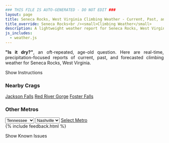 ```yaml
---
### THIS FILE IS AUTO-GENERATED - DO NOT EDIT ###
layout: page
title: Seneca Rocks, West Virginia Climbing Weather - Current, Past, and Forecasted Report
title_override: Seneca Rocks<br /><small>Climbing Weather</small>
description: A lightweight weather report for Seneca Rocks, West Virginia. Optimized for slow internet connections.
js_includes:
  - weather.js
---
```


<section class="measure center lh-copy f5-ns f6 ph2 mv4" style="text-align: justify;">
<strong>"Is it dry?"</strong>, an oft-repeated, age-old question. Here are real-time,
precipitation-focused reports of current, past, and forecasted climbing weather for Seneca Rocks, West Virginia.
</section>

<p id="settings-toggle" class="mw5 b center tc hover-light-red black-70 pointer">Show Instructions</p>
<section id="settings" class="overflow-hidden" style="display:none;">
    <div class="mv2 ph2 center">
        <div class="fn f6 tc pv2">
            <p class="measure lh-copy center"><strong>Show/hide hourly forecasts</strong> by clicking the desired day.</p>
            <hr class="mw5 p0 mv2 o-60 b0 bt b--light-red light-red bg-light-red">
            <p class="measure lh-copy center"><strong>Current and Past conditions</strong> are measured by the nearest weather station. <strong>Forecast conditions</strong> are calculated and polled separately.</p>
            <hr class="mw5 p0 mv2 o-60 b0 bt b--light-red light-red bg-light-red">
            <p class="measure lh-copy center"><strong>Having issues?</strong> Try <a id="clear-cache" class="no-underline relative fancy-link light-red hover-light-red" href="#">clearing the local cache</a>.</p>
            <hr class="mw5 p0 mv2 o-60 b0 bt b--light-red light-red bg-light-red">
            <p class="measure lh-copy center">Weather data sourced from <a class="no-underline fancy-link relative light-red" target="_blank" href="https://www.weather.gov/documentation/services-web-api">weather.gov</a>.</p>
        </div>
    </div>
</section>
<section id="weather" data-crag="seneca-rocks-west-virginia" class="mv4-ns mv3 ph2 center"></section>
<section id="nearby" class="tc lh-copy">
  <h3>Nearby Crags</h3>
<a class="nowrap no-underline fancy-link relative light-red mh3" href="/crags/jackson-falls-illinois-weather.html">Jackson Falls</a>
<a class="nowrap no-underline fancy-link relative light-red mh3" href="/crags/red-river-gorge-kentucky-weather.html">Red River Gorge</a>
<a class="nowrap no-underline fancy-link relative light-red mh3" href="/crags/foster-falls-tennessee-weather.html">Foster Falls</a>
</section>
<section id="nearby" class="tc lh-copy">
  <h3>Other Metros</h3>
  <select class="ma1 bg-near-white pa2" id="stateSel">
    <option value="Texas">Texas</option>
    <option value="Washington">Washington</option>
    <option value="Colorado">Colorado</option>
    <option value="Tennessee" selected>Tennessee</option>
    <option value="Utah">Utah</option>
    <option value="California">California</option>
  </select>
  <select class="ma1 bg-near-white pa2" id="citySel">
    <option value="Nashville" selected>Nashville</option>
  </select>
  <a id="selectMetro" class="f6 link dim ph3 pv2 ma1 dib white bg-light-red" href="/crags/nashville-tennessee-weather.html">Select Metro</a>
  <script>
    var states = [];
    states["Texas"] = "Austin"
    states["Washington"] = "Seattle"
    states["Colorado"] = "Denver"
    states["Tennessee"] = "Nashville"
    states["Utah"] = "Salt Lake City"
    states["California"] = "San Francisco|Los Angeles"
  </script>
</section>
{% include feedback.html %}
<p id="issues-toggle" class="mw5 b center tc hover-light-red black-70 pointer">Show Known Issues</p>
<section id="issues" class="overflow-hidden tc f6">
</section>

<script>
  var weekly_LWX_14_57 = {"updated":"2021-05-01T08:33:17+00:00","units":"us","forecastGenerator":"BaselineForecastGenerator","generatedAt":"2021-05-01T08:42:16+00:00","updateTime":"2021-05-01T08:33:17+00:00","validTimes":"2021-05-01T02:00:00+00:00/P7DT23H","elevation":{"value":631.8504,"unitCode":"unit:m"},"periods":[{"number":1,"name":"Overnight","startTime":"2021-05-01T04:00:00-04:00","endTime":"2021-05-01T06:00:00-04:00","isDaytime":false,"temperature":36,"temperatureUnit":"F","temperatureTrend":null,"windSpeed":"14 mph","windDirection":"NW","icon":"https://api.weather.gov/icons/land/night/skc?size=medium","shortForecast":"Clear","detailedForecast":"Clear, with a low around 36. Northwest wind around 14 mph, with gusts as high as 26 mph."},{"number":2,"name":"Saturday","startTime":"2021-05-01T06:00:00-04:00","endTime":"2021-05-01T18:00:00-04:00","isDaytime":true,"temperature":63,"temperatureUnit":"F","temperatureTrend":null,"windSpeed":"9 to 13 mph","windDirection":"W","icon":"https://api.weather.gov/icons/land/day/few?size=medium","shortForecast":"Sunny","detailedForecast":"Sunny, with a high near 63. West wind 9 to 13 mph, with gusts as high as 24 mph."},{"number":3,"name":"Saturday Night","startTime":"2021-05-01T18:00:00-04:00","endTime":"2021-05-02T06:00:00-04:00","isDaytime":false,"temperature":49,"temperatureUnit":"F","temperatureTrend":"rising","windSpeed":"7 to 12 mph","windDirection":"W","icon":"https://api.weather.gov/icons/land/night/few?size=medium","shortForecast":"Mostly Clear","detailedForecast":"Mostly clear. Low around 49, with temperatures rising to around 55 overnight. West wind 7 to 12 mph, with gusts as high as 20 mph."},{"number":4,"name":"Sunday","startTime":"2021-05-02T06:00:00-04:00","endTime":"2021-05-02T18:00:00-04:00","isDaytime":true,"temperature":77,"temperatureUnit":"F","temperatureTrend":null,"windSpeed":"10 to 15 mph","windDirection":"W","icon":"https://api.weather.gov/icons/land/day/few?size=medium","shortForecast":"Sunny","detailedForecast":"Sunny, with a high near 77. West wind 10 to 15 mph, with gusts as high as 25 mph."},{"number":5,"name":"Sunday Night","startTime":"2021-05-02T18:00:00-04:00","endTime":"2021-05-03T06:00:00-04:00","isDaytime":false,"temperature":57,"temperatureUnit":"F","temperatureTrend":null,"windSpeed":"5 to 9 mph","windDirection":"SW","icon":"https://api.weather.gov/icons/land/night/bkn/rain_showers,30?size=medium","shortForecast":"Mostly Cloudy then Chance Rain Showers","detailedForecast":"A chance of rain showers after 2am. Mostly cloudy, with a low around 57. Southwest wind 5 to 9 mph. Chance of precipitation is 30%."},{"number":6,"name":"Monday","startTime":"2021-05-03T06:00:00-04:00","endTime":"2021-05-03T18:00:00-04:00","isDaytime":true,"temperature":72,"temperatureUnit":"F","temperatureTrend":null,"windSpeed":"5 to 10 mph","windDirection":"SW","icon":"https://api.weather.gov/icons/land/day/rain_showers,60/tsra,90?size=medium","shortForecast":"Showers And Thunderstorms","detailedForecast":"Rain showers likely before 2pm, then showers and thunderstorms. Mostly cloudy, with a high near 72. Chance of precipitation is 90%."},{"number":7,"name":"Monday Night","startTime":"2021-05-03T18:00:00-04:00","endTime":"2021-05-04T06:00:00-04:00","isDaytime":false,"temperature":62,"temperatureUnit":"F","temperatureTrend":null,"windSpeed":"9 mph","windDirection":"SW","icon":"https://api.weather.gov/icons/land/night/tsra,90/tsra,70?size=medium","shortForecast":"Showers And Thunderstorms","detailedForecast":"Showers and thunderstorms. Mostly cloudy, with a low around 62. Chance of precipitation is 90%."},{"number":8,"name":"Tuesday","startTime":"2021-05-04T06:00:00-04:00","endTime":"2021-05-04T18:00:00-04:00","isDaytime":true,"temperature":79,"temperatureUnit":"F","temperatureTrend":null,"windSpeed":"8 to 14 mph","windDirection":"W","icon":"https://api.weather.gov/icons/land/day/rain_showers,40/tsra_sct,60?size=medium","shortForecast":"Showers And Thunderstorms Likely","detailedForecast":"A chance of rain showers before 2pm, then showers and thunderstorms likely. Partly sunny, with a high near 79. Chance of precipitation is 60%."},{"number":9,"name":"Tuesday Night","startTime":"2021-05-04T18:00:00-04:00","endTime":"2021-05-05T06:00:00-04:00","isDaytime":false,"temperature":59,"temperatureUnit":"F","temperatureTrend":null,"windSpeed":"10 mph","windDirection":"SW","icon":"https://api.weather.gov/icons/land/night/tsra_sct,60/tsra_sct,70?size=medium","shortForecast":"Showers And Thunderstorms Likely","detailedForecast":"Showers and thunderstorms likely. Mostly cloudy, with a low around 59. Chance of precipitation is 70%."},{"number":10,"name":"Wednesday","startTime":"2021-05-05T06:00:00-04:00","endTime":"2021-05-05T18:00:00-04:00","isDaytime":true,"temperature":67,"temperatureUnit":"F","temperatureTrend":null,"windSpeed":"8 to 12 mph","windDirection":"W","icon":"https://api.weather.gov/icons/land/day/rain_showers,70/tsra_sct,50?size=medium","shortForecast":"Rain Showers Likely then Chance Showers And Thunderstorms","detailedForecast":"Rain showers likely before 2pm, then a chance of showers and thunderstorms. Partly sunny, with a high near 67. Chance of precipitation is 70%."},{"number":11,"name":"Wednesday Night","startTime":"2021-05-05T18:00:00-04:00","endTime":"2021-05-06T06:00:00-04:00","isDaytime":false,"temperature":43,"temperatureUnit":"F","temperatureTrend":null,"windSpeed":"6 to 12 mph","windDirection":"NW","icon":"https://api.weather.gov/icons/land/night/tsra_hi,50/sct?size=medium","shortForecast":"Chance Showers And Thunderstorms then Partly Cloudy","detailedForecast":"A chance of showers and thunderstorms before 8pm. Partly cloudy, with a low around 43. Chance of precipitation is 50%."},{"number":12,"name":"Thursday","startTime":"2021-05-06T06:00:00-04:00","endTime":"2021-05-06T18:00:00-04:00","isDaytime":true,"temperature":64,"temperatureUnit":"F","temperatureTrend":null,"windSpeed":"7 mph","windDirection":"N","icon":"https://api.weather.gov/icons/land/day/sct?size=medium","shortForecast":"Mostly Sunny","detailedForecast":"Mostly sunny, with a high near 64."},{"number":13,"name":"Thursday Night","startTime":"2021-05-06T18:00:00-04:00","endTime":"2021-05-07T06:00:00-04:00","isDaytime":false,"temperature":44,"temperatureUnit":"F","temperatureTrend":null,"windSpeed":"7 mph","windDirection":"N","icon":"https://api.weather.gov/icons/land/night/rain_showers,40?size=medium","shortForecast":"Chance Rain Showers","detailedForecast":"A chance of rain showers after 8pm. Mostly cloudy, with a low around 44. Chance of precipitation is 40%."},{"number":14,"name":"Friday","startTime":"2021-05-07T06:00:00-04:00","endTime":"2021-05-07T18:00:00-04:00","isDaytime":true,"temperature":57,"temperatureUnit":"F","temperatureTrend":null,"windSpeed":"6 to 12 mph","windDirection":"N","icon":"https://api.weather.gov/icons/land/day/rain_showers,50?size=medium","shortForecast":"Chance Rain Showers","detailedForecast":"A chance of rain showers. Mostly cloudy, with a high near 57. Chance of precipitation is 50%."}]}
  var hourly_LWX_14_57 = {"@context":["https://geojson.org/geojson-ld/geojson-context.jsonld",{"@version":"1.1","wx":"https://api.weather.gov/ontology#","geo":"http://www.opengis.net/ont/geosparql#","unit":"http://codes.wmo.int/common/unit/","@vocab":"https://api.weather.gov/ontology#"}],"type":"Feature","geometry":{"type":"Polygon","coordinates":[[[-79.3972496,38.8393141],[-79.40051389999999,38.8173131],[-79.37227449999999,38.8147678],[-79.36900429999999,38.8367685],[-79.3972496,38.8393141]]]},"properties":{"updated":"2021-05-01T08:33:17+00:00","units":"us","forecastGenerator":"HourlyForecastGenerator","generatedAt":"2021-05-01T08:42:17+00:00","updateTime":"2021-05-01T08:33:17+00:00","validTimes":"2021-05-01T02:00:00+00:00/P7DT23H","elevation":{"value":631.8504,"unitCode":"unit:m"},"periods":[{"number":1,"name":"","startTime":"2021-05-01T04:00:00-04:00","endTime":"2021-05-01T05:00:00-04:00","isDaytime":false,"temperature":39,"temperatureUnit":"F","temperatureTrend":null,"windSpeed":"14 mph","windDirection":"NW","icon":"https://api.weather.gov/icons/land/night/skc?size=small","shortForecast":"Clear","detailedForecast":""},{"number":2,"name":"","startTime":"2021-05-01T05:00:00-04:00","endTime":"2021-05-01T06:00:00-04:00","isDaytime":false,"temperature":37,"temperatureUnit":"F","temperatureTrend":null,"windSpeed":"13 mph","windDirection":"NW","icon":"https://api.weather.gov/icons/land/night/skc?size=small","shortForecast":"Clear","detailedForecast":""},{"number":3,"name":"","startTime":"2021-05-01T06:00:00-04:00","endTime":"2021-05-01T07:00:00-04:00","isDaytime":true,"temperature":36,"temperatureUnit":"F","temperatureTrend":null,"windSpeed":"13 mph","windDirection":"NW","icon":"https://api.weather.gov/icons/land/day/skc?size=small","shortForecast":"Sunny","detailedForecast":""},{"number":4,"name":"","startTime":"2021-05-01T07:00:00-04:00","endTime":"2021-05-01T08:00:00-04:00","isDaytime":true,"temperature":36,"temperatureUnit":"F","temperatureTrend":null,"windSpeed":"12 mph","windDirection":"NW","icon":"https://api.weather.gov/icons/land/day/few?size=small","shortForecast":"Sunny","detailedForecast":""},{"number":5,"name":"","startTime":"2021-05-01T08:00:00-04:00","endTime":"2021-05-01T09:00:00-04:00","isDaytime":true,"temperature":39,"temperatureUnit":"F","temperatureTrend":null,"windSpeed":"12 mph","windDirection":"NW","icon":"https://api.weather.gov/icons/land/day/few?size=small","shortForecast":"Sunny","detailedForecast":""},{"number":6,"name":"","startTime":"2021-05-01T09:00:00-04:00","endTime":"2021-05-01T10:00:00-04:00","isDaytime":true,"temperature":43,"temperatureUnit":"F","temperatureTrend":null,"windSpeed":"12 mph","windDirection":"NW","icon":"https://api.weather.gov/icons/land/day/few?size=small","shortForecast":"Sunny","detailedForecast":""},{"number":7,"name":"","startTime":"2021-05-01T10:00:00-04:00","endTime":"2021-05-01T11:00:00-04:00","isDaytime":true,"temperature":48,"temperatureUnit":"F","temperatureTrend":null,"windSpeed":"10 mph","windDirection":"NW","icon":"https://api.weather.gov/icons/land/day/few?size=small","shortForecast":"Sunny","detailedForecast":""},{"number":8,"name":"","startTime":"2021-05-01T11:00:00-04:00","endTime":"2021-05-01T12:00:00-04:00","isDaytime":true,"temperature":52,"temperatureUnit":"F","temperatureTrend":null,"windSpeed":"10 mph","windDirection":"NW","icon":"https://api.weather.gov/icons/land/day/few?size=small","shortForecast":"Sunny","detailedForecast":""},{"number":9,"name":"","startTime":"2021-05-01T12:00:00-04:00","endTime":"2021-05-01T13:00:00-04:00","isDaytime":true,"temperature":55,"temperatureUnit":"F","temperatureTrend":null,"windSpeed":"10 mph","windDirection":"NW","icon":"https://api.weather.gov/icons/land/day/few?size=small","shortForecast":"Sunny","detailedForecast":""},{"number":10,"name":"","startTime":"2021-05-01T13:00:00-04:00","endTime":"2021-05-01T14:00:00-04:00","isDaytime":true,"temperature":58,"temperatureUnit":"F","temperatureTrend":null,"windSpeed":"9 mph","windDirection":"W","icon":"https://api.weather.gov/icons/land/day/few?size=small","shortForecast":"Sunny","detailedForecast":""},{"number":11,"name":"","startTime":"2021-05-01T14:00:00-04:00","endTime":"2021-05-01T15:00:00-04:00","isDaytime":true,"temperature":61,"temperatureUnit":"F","temperatureTrend":null,"windSpeed":"9 mph","windDirection":"W","icon":"https://api.weather.gov/icons/land/day/few?size=small","shortForecast":"Sunny","detailedForecast":""},{"number":12,"name":"","startTime":"2021-05-01T15:00:00-04:00","endTime":"2021-05-01T16:00:00-04:00","isDaytime":true,"temperature":62,"temperatureUnit":"F","temperatureTrend":null,"windSpeed":"9 mph","windDirection":"W","icon":"https://api.weather.gov/icons/land/day/few?size=small","shortForecast":"Sunny","detailedForecast":""},{"number":13,"name":"","startTime":"2021-05-01T16:00:00-04:00","endTime":"2021-05-01T17:00:00-04:00","isDaytime":true,"temperature":63,"temperatureUnit":"F","temperatureTrend":null,"windSpeed":"10 mph","windDirection":"W","icon":"https://api.weather.gov/icons/land/day/few?size=small","shortForecast":"Sunny","detailedForecast":""},{"number":14,"name":"","startTime":"2021-05-01T17:00:00-04:00","endTime":"2021-05-01T18:00:00-04:00","isDaytime":true,"temperature":62,"temperatureUnit":"F","temperatureTrend":null,"windSpeed":"10 mph","windDirection":"W","icon":"https://api.weather.gov/icons/land/day/few?size=small","shortForecast":"Sunny","detailedForecast":""},{"number":15,"name":"","startTime":"2021-05-01T18:00:00-04:00","endTime":"2021-05-01T19:00:00-04:00","isDaytime":false,"temperature":62,"temperatureUnit":"F","temperatureTrend":null,"windSpeed":"9 mph","windDirection":"W","icon":"https://api.weather.gov/icons/land/night/few?size=small","shortForecast":"Mostly Clear","detailedForecast":""},{"number":16,"name":"","startTime":"2021-05-01T19:00:00-04:00","endTime":"2021-05-01T20:00:00-04:00","isDaytime":false,"temperature":60,"temperatureUnit":"F","temperatureTrend":null,"windSpeed":"8 mph","windDirection":"W","icon":"https://api.weather.gov/icons/land/night/few?size=small","shortForecast":"Mostly Clear","detailedForecast":""},{"number":17,"name":"","startTime":"2021-05-01T20:00:00-04:00","endTime":"2021-05-01T21:00:00-04:00","isDaytime":false,"temperature":57,"temperatureUnit":"F","temperatureTrend":null,"windSpeed":"7 mph","windDirection":"W","icon":"https://api.weather.gov/icons/land/night/few?size=small","shortForecast":"Mostly Clear","detailedForecast":""},{"number":18,"name":"","startTime":"2021-05-01T21:00:00-04:00","endTime":"2021-05-01T22:00:00-04:00","isDaytime":false,"temperature":54,"temperatureUnit":"F","temperatureTrend":null,"windSpeed":"8 mph","windDirection":"W","icon":"https://api.weather.gov/icons/land/night/few?size=small","shortForecast":"Mostly Clear","detailedForecast":""},{"number":19,"name":"","startTime":"2021-05-01T22:00:00-04:00","endTime":"2021-05-01T23:00:00-04:00","isDaytime":false,"temperature":53,"temperatureUnit":"F","temperatureTrend":null,"windSpeed":"8 mph","windDirection":"SW","icon":"https://api.weather.gov/icons/land/night/few?size=small","shortForecast":"Mostly Clear","detailedForecast":""},{"number":20,"name":"","startTime":"2021-05-01T23:00:00-04:00","endTime":"2021-05-02T00:00:00-04:00","isDaytime":false,"temperature":52,"temperatureUnit":"F","temperatureTrend":null,"windSpeed":"9 mph","windDirection":"SW","icon":"https://api.weather.gov/icons/land/night/few?size=small","shortForecast":"Mostly Clear","detailedForecast":""},{"number":21,"name":"","startTime":"2021-05-02T00:00:00-04:00","endTime":"2021-05-02T01:00:00-04:00","isDaytime":false,"temperature":53,"temperatureUnit":"F","temperatureTrend":null,"windSpeed":"10 mph","windDirection":"SW","icon":"https://api.weather.gov/icons/land/night/few?size=small","shortForecast":"Mostly Clear","detailedForecast":""},{"number":22,"name":"","startTime":"2021-05-02T01:00:00-04:00","endTime":"2021-05-02T02:00:00-04:00","isDaytime":false,"temperature":53,"temperatureUnit":"F","temperatureTrend":null,"windSpeed":"10 mph","windDirection":"W","icon":"https://api.weather.gov/icons/land/night/few?size=small","shortForecast":"Mostly Clear","detailedForecast":""},{"number":23,"name":"","startTime":"2021-05-02T02:00:00-04:00","endTime":"2021-05-02T03:00:00-04:00","isDaytime":false,"temperature":53,"temperatureUnit":"F","temperatureTrend":null,"windSpeed":"12 mph","windDirection":"W","icon":"https://api.weather.gov/icons/land/night/few?size=small","shortForecast":"Mostly Clear","detailedForecast":""},{"number":24,"name":"","startTime":"2021-05-02T03:00:00-04:00","endTime":"2021-05-02T04:00:00-04:00","isDaytime":false,"temperature":53,"temperatureUnit":"F","temperatureTrend":null,"windSpeed":"12 mph","windDirection":"W","icon":"https://api.weather.gov/icons/land/night/few?size=small","shortForecast":"Mostly Clear","detailedForecast":""},{"number":25,"name":"","startTime":"2021-05-02T04:00:00-04:00","endTime":"2021-05-02T05:00:00-04:00","isDaytime":false,"temperature":54,"temperatureUnit":"F","temperatureTrend":null,"windSpeed":"12 mph","windDirection":"W","icon":"https://api.weather.gov/icons/land/night/few?size=small","shortForecast":"Mostly Clear","detailedForecast":""},{"number":26,"name":"","startTime":"2021-05-02T05:00:00-04:00","endTime":"2021-05-02T06:00:00-04:00","isDaytime":false,"temperature":55,"temperatureUnit":"F","temperatureTrend":null,"windSpeed":"12 mph","windDirection":"W","icon":"https://api.weather.gov/icons/land/night/few?size=small","shortForecast":"Mostly Clear","detailedForecast":""},{"number":27,"name":"","startTime":"2021-05-02T06:00:00-04:00","endTime":"2021-05-02T07:00:00-04:00","isDaytime":true,"temperature":55,"temperatureUnit":"F","temperatureTrend":null,"windSpeed":"12 mph","windDirection":"W","icon":"https://api.weather.gov/icons/land/day/few?size=small","shortForecast":"Sunny","detailedForecast":""},{"number":28,"name":"","startTime":"2021-05-02T07:00:00-04:00","endTime":"2021-05-02T08:00:00-04:00","isDaytime":true,"temperature":55,"temperatureUnit":"F","temperatureTrend":null,"windSpeed":"13 mph","windDirection":"W","icon":"https://api.weather.gov/icons/land/day/few?size=small","shortForecast":"Sunny","detailedForecast":""},{"number":29,"name":"","startTime":"2021-05-02T08:00:00-04:00","endTime":"2021-05-02T09:00:00-04:00","isDaytime":true,"temperature":60,"temperatureUnit":"F","temperatureTrend":null,"windSpeed":"13 mph","windDirection":"W","icon":"https://api.weather.gov/icons/land/day/few?size=small","shortForecast":"Sunny","detailedForecast":""},{"number":30,"name":"","startTime":"2021-05-02T09:00:00-04:00","endTime":"2021-05-02T10:00:00-04:00","isDaytime":true,"temperature":64,"temperatureUnit":"F","temperatureTrend":null,"windSpeed":"14 mph","windDirection":"W","icon":"https://api.weather.gov/icons/land/day/few?size=small","shortForecast":"Sunny","detailedForecast":""},{"number":31,"name":"","startTime":"2021-05-02T10:00:00-04:00","endTime":"2021-05-02T11:00:00-04:00","isDaytime":true,"temperature":67,"temperatureUnit":"F","temperatureTrend":null,"windSpeed":"14 mph","windDirection":"W","icon":"https://api.weather.gov/icons/land/day/few?size=small","shortForecast":"Sunny","detailedForecast":""},{"number":32,"name":"","startTime":"2021-05-02T11:00:00-04:00","endTime":"2021-05-02T12:00:00-04:00","isDaytime":true,"temperature":70,"temperatureUnit":"F","temperatureTrend":null,"windSpeed":"15 mph","windDirection":"W","icon":"https://api.weather.gov/icons/land/day/few?size=small","shortForecast":"Sunny","detailedForecast":""},{"number":33,"name":"","startTime":"2021-05-02T12:00:00-04:00","endTime":"2021-05-02T13:00:00-04:00","isDaytime":true,"temperature":73,"temperatureUnit":"F","temperatureTrend":null,"windSpeed":"14 mph","windDirection":"W","icon":"https://api.weather.gov/icons/land/day/few?size=small","shortForecast":"Sunny","detailedForecast":""},{"number":34,"name":"","startTime":"2021-05-02T13:00:00-04:00","endTime":"2021-05-02T14:00:00-04:00","isDaytime":true,"temperature":75,"temperatureUnit":"F","temperatureTrend":null,"windSpeed":"14 mph","windDirection":"W","icon":"https://api.weather.gov/icons/land/day/few?size=small","shortForecast":"Sunny","detailedForecast":""},{"number":35,"name":"","startTime":"2021-05-02T14:00:00-04:00","endTime":"2021-05-02T15:00:00-04:00","isDaytime":true,"temperature":76,"temperatureUnit":"F","temperatureTrend":null,"windSpeed":"13 mph","windDirection":"W","icon":"https://api.weather.gov/icons/land/day/few?size=small","shortForecast":"Sunny","detailedForecast":""},{"number":36,"name":"","startTime":"2021-05-02T15:00:00-04:00","endTime":"2021-05-02T16:00:00-04:00","isDaytime":true,"temperature":77,"temperatureUnit":"F","temperatureTrend":null,"windSpeed":"12 mph","windDirection":"W","icon":"https://api.weather.gov/icons/land/day/few?size=small","shortForecast":"Sunny","detailedForecast":""},{"number":37,"name":"","startTime":"2021-05-02T16:00:00-04:00","endTime":"2021-05-02T17:00:00-04:00","isDaytime":true,"temperature":77,"temperatureUnit":"F","temperatureTrend":null,"windSpeed":"12 mph","windDirection":"W","icon":"https://api.weather.gov/icons/land/day/sct?size=small","shortForecast":"Mostly Sunny","detailedForecast":""},{"number":38,"name":"","startTime":"2021-05-02T17:00:00-04:00","endTime":"2021-05-02T18:00:00-04:00","isDaytime":true,"temperature":76,"temperatureUnit":"F","temperatureTrend":null,"windSpeed":"10 mph","windDirection":"W","icon":"https://api.weather.gov/icons/land/day/sct?size=small","shortForecast":"Mostly Sunny","detailedForecast":""},{"number":39,"name":"","startTime":"2021-05-02T18:00:00-04:00","endTime":"2021-05-02T19:00:00-04:00","isDaytime":false,"temperature":74,"temperatureUnit":"F","temperatureTrend":null,"windSpeed":"9 mph","windDirection":"W","icon":"https://api.weather.gov/icons/land/night/sct?size=small","shortForecast":"Partly Cloudy","detailedForecast":""},{"number":40,"name":"","startTime":"2021-05-02T19:00:00-04:00","endTime":"2021-05-02T20:00:00-04:00","isDaytime":false,"temperature":72,"temperatureUnit":"F","temperatureTrend":null,"windSpeed":"7 mph","windDirection":"W","icon":"https://api.weather.gov/icons/land/night/sct?size=small","shortForecast":"Partly Cloudy","detailedForecast":""},{"number":41,"name":"","startTime":"2021-05-02T20:00:00-04:00","endTime":"2021-05-02T21:00:00-04:00","isDaytime":false,"temperature":69,"temperatureUnit":"F","temperatureTrend":null,"windSpeed":"6 mph","windDirection":"W","icon":"https://api.weather.gov/icons/land/night/sct?size=small","shortForecast":"Partly Cloudy","detailedForecast":""},{"number":42,"name":"","startTime":"2021-05-02T21:00:00-04:00","endTime":"2021-05-02T22:00:00-04:00","isDaytime":false,"temperature":66,"temperatureUnit":"F","temperatureTrend":null,"windSpeed":"6 mph","windDirection":"W","icon":"https://api.weather.gov/icons/land/night/bkn?size=small","shortForecast":"Mostly Cloudy","detailedForecast":""},{"number":43,"name":"","startTime":"2021-05-02T22:00:00-04:00","endTime":"2021-05-02T23:00:00-04:00","isDaytime":false,"temperature":63,"temperatureUnit":"F","temperatureTrend":null,"windSpeed":"5 mph","windDirection":"SW","icon":"https://api.weather.gov/icons/land/night/bkn?size=small","shortForecast":"Mostly Cloudy","detailedForecast":""},{"number":44,"name":"","startTime":"2021-05-02T23:00:00-04:00","endTime":"2021-05-03T00:00:00-04:00","isDaytime":false,"temperature":61,"temperatureUnit":"F","temperatureTrend":null,"windSpeed":"5 mph","windDirection":"SW","icon":"https://api.weather.gov/icons/land/night/bkn?size=small","shortForecast":"Mostly Cloudy","detailedForecast":""},{"number":45,"name":"","startTime":"2021-05-03T00:00:00-04:00","endTime":"2021-05-03T01:00:00-04:00","isDaytime":false,"temperature":60,"temperatureUnit":"F","temperatureTrend":null,"windSpeed":"5 mph","windDirection":"SW","icon":"https://api.weather.gov/icons/land/night/bkn?size=small","shortForecast":"Mostly Cloudy","detailedForecast":""},{"number":46,"name":"","startTime":"2021-05-03T01:00:00-04:00","endTime":"2021-05-03T02:00:00-04:00","isDaytime":false,"temperature":59,"temperatureUnit":"F","temperatureTrend":null,"windSpeed":"5 mph","windDirection":"SW","icon":"https://api.weather.gov/icons/land/night/bkn?size=small","shortForecast":"Mostly Cloudy","detailedForecast":""},{"number":47,"name":"","startTime":"2021-05-03T02:00:00-04:00","endTime":"2021-05-03T03:00:00-04:00","isDaytime":false,"temperature":59,"temperatureUnit":"F","temperatureTrend":null,"windSpeed":"5 mph","windDirection":"SW","icon":"https://api.weather.gov/icons/land/night/rain_showers?size=small","shortForecast":"Chance Rain Showers","detailedForecast":""},{"number":48,"name":"","startTime":"2021-05-03T03:00:00-04:00","endTime":"2021-05-03T04:00:00-04:00","isDaytime":false,"temperature":59,"temperatureUnit":"F","temperatureTrend":null,"windSpeed":"5 mph","windDirection":"SW","icon":"https://api.weather.gov/icons/land/night/rain_showers?size=small","shortForecast":"Chance Rain Showers","detailedForecast":""},{"number":49,"name":"","startTime":"2021-05-03T04:00:00-04:00","endTime":"2021-05-03T05:00:00-04:00","isDaytime":false,"temperature":59,"temperatureUnit":"F","temperatureTrend":null,"windSpeed":"5 mph","windDirection":"SW","icon":"https://api.weather.gov/icons/land/night/rain_showers?size=small","shortForecast":"Chance Rain Showers","detailedForecast":""},{"number":50,"name":"","startTime":"2021-05-03T05:00:00-04:00","endTime":"2021-05-03T06:00:00-04:00","isDaytime":false,"temperature":59,"temperatureUnit":"F","temperatureTrend":null,"windSpeed":"5 mph","windDirection":"SW","icon":"https://api.weather.gov/icons/land/night/rain_showers?size=small","shortForecast":"Chance Rain Showers","detailedForecast":""},{"number":51,"name":"","startTime":"2021-05-03T06:00:00-04:00","endTime":"2021-05-03T07:00:00-04:00","isDaytime":true,"temperature":59,"temperatureUnit":"F","temperatureTrend":null,"windSpeed":"5 mph","windDirection":"SW","icon":"https://api.weather.gov/icons/land/day/rain_showers?size=small","shortForecast":"Chance Rain Showers","detailedForecast":""},{"number":52,"name":"","startTime":"2021-05-03T07:00:00-04:00","endTime":"2021-05-03T08:00:00-04:00","isDaytime":true,"temperature":59,"temperatureUnit":"F","temperatureTrend":null,"windSpeed":"6 mph","windDirection":"SW","icon":"https://api.weather.gov/icons/land/day/rain_showers?size=small","shortForecast":"Chance Rain Showers","detailedForecast":""},{"number":53,"name":"","startTime":"2021-05-03T08:00:00-04:00","endTime":"2021-05-03T09:00:00-04:00","isDaytime":true,"temperature":60,"temperatureUnit":"F","temperatureTrend":null,"windSpeed":"6 mph","windDirection":"S","icon":"https://api.weather.gov/icons/land/day/rain_showers?size=small","shortForecast":"Rain Showers Likely","detailedForecast":""},{"number":54,"name":"","startTime":"2021-05-03T09:00:00-04:00","endTime":"2021-05-03T10:00:00-04:00","isDaytime":true,"temperature":62,"temperatureUnit":"F","temperatureTrend":null,"windSpeed":"7 mph","windDirection":"S","icon":"https://api.weather.gov/icons/land/day/rain_showers?size=small","shortForecast":"Rain Showers Likely","detailedForecast":""},{"number":55,"name":"","startTime":"2021-05-03T10:00:00-04:00","endTime":"2021-05-03T11:00:00-04:00","isDaytime":true,"temperature":64,"temperatureUnit":"F","temperatureTrend":null,"windSpeed":"8 mph","windDirection":"S","icon":"https://api.weather.gov/icons/land/day/rain_showers?size=small","shortForecast":"Rain Showers Likely","detailedForecast":""},{"number":56,"name":"","startTime":"2021-05-03T11:00:00-04:00","endTime":"2021-05-03T12:00:00-04:00","isDaytime":true,"temperature":66,"temperatureUnit":"F","temperatureTrend":null,"windSpeed":"9 mph","windDirection":"S","icon":"https://api.weather.gov/icons/land/day/rain_showers?size=small","shortForecast":"Rain Showers Likely","detailedForecast":""},{"number":57,"name":"","startTime":"2021-05-03T12:00:00-04:00","endTime":"2021-05-03T13:00:00-04:00","isDaytime":true,"temperature":68,"temperatureUnit":"F","temperatureTrend":null,"windSpeed":"9 mph","windDirection":"S","icon":"https://api.weather.gov/icons/land/day/rain_showers?size=small","shortForecast":"Rain Showers Likely","detailedForecast":""},{"number":58,"name":"","startTime":"2021-05-03T13:00:00-04:00","endTime":"2021-05-03T14:00:00-04:00","isDaytime":true,"temperature":69,"temperatureUnit":"F","temperatureTrend":null,"windSpeed":"10 mph","windDirection":"S","icon":"https://api.weather.gov/icons/land/day/rain_showers?size=small","shortForecast":"Rain Showers Likely","detailedForecast":""},{"number":59,"name":"","startTime":"2021-05-03T14:00:00-04:00","endTime":"2021-05-03T15:00:00-04:00","isDaytime":true,"temperature":70,"temperatureUnit":"F","temperatureTrend":null,"windSpeed":"10 mph","windDirection":"S","icon":"https://api.weather.gov/icons/land/day/tsra?size=small","shortForecast":"Showers And Thunderstorms","detailedForecast":""},{"number":60,"name":"","startTime":"2021-05-03T15:00:00-04:00","endTime":"2021-05-03T16:00:00-04:00","isDaytime":true,"temperature":70,"temperatureUnit":"F","temperatureTrend":null,"windSpeed":"10 mph","windDirection":"SW","icon":"https://api.weather.gov/icons/land/day/tsra?size=small","shortForecast":"Showers And Thunderstorms","detailedForecast":""},{"number":61,"name":"","startTime":"2021-05-03T16:00:00-04:00","endTime":"2021-05-03T17:00:00-04:00","isDaytime":true,"temperature":70,"temperatureUnit":"F","temperatureTrend":null,"windSpeed":"9 mph","windDirection":"SW","icon":"https://api.weather.gov/icons/land/day/tsra?size=small","shortForecast":"Showers And Thunderstorms","detailedForecast":""},{"number":62,"name":"","startTime":"2021-05-03T17:00:00-04:00","endTime":"2021-05-03T18:00:00-04:00","isDaytime":true,"temperature":70,"temperatureUnit":"F","temperatureTrend":null,"windSpeed":"9 mph","windDirection":"SW","icon":"https://api.weather.gov/icons/land/day/tsra?size=small","shortForecast":"Showers And Thunderstorms","detailedForecast":""},{"number":63,"name":"","startTime":"2021-05-03T18:00:00-04:00","endTime":"2021-05-03T19:00:00-04:00","isDaytime":false,"temperature":69,"temperatureUnit":"F","temperatureTrend":null,"windSpeed":"9 mph","windDirection":"SW","icon":"https://api.weather.gov/icons/land/night/tsra?size=small","shortForecast":"Showers And Thunderstorms","detailedForecast":""},{"number":64,"name":"","startTime":"2021-05-03T19:00:00-04:00","endTime":"2021-05-03T20:00:00-04:00","isDaytime":false,"temperature":68,"temperatureUnit":"F","temperatureTrend":null,"windSpeed":"8 mph","windDirection":"SW","icon":"https://api.weather.gov/icons/land/night/tsra?size=small","shortForecast":"Showers And Thunderstorms","detailedForecast":""},{"number":65,"name":"","startTime":"2021-05-03T20:00:00-04:00","endTime":"2021-05-03T21:00:00-04:00","isDaytime":false,"temperature":67,"temperatureUnit":"F","temperatureTrend":null,"windSpeed":"8 mph","windDirection":"SW","icon":"https://api.weather.gov/icons/land/night/rain_showers?size=small","shortForecast":"Rain Showers Likely","detailedForecast":""},{"number":66,"name":"","startTime":"2021-05-03T21:00:00-04:00","endTime":"2021-05-03T22:00:00-04:00","isDaytime":false,"temperature":66,"temperatureUnit":"F","temperatureTrend":null,"windSpeed":"8 mph","windDirection":"SW","icon":"https://api.weather.gov/icons/land/night/rain_showers?size=small","shortForecast":"Rain Showers Likely","detailedForecast":""},{"number":67,"name":"","startTime":"2021-05-03T22:00:00-04:00","endTime":"2021-05-03T23:00:00-04:00","isDaytime":false,"temperature":65,"temperatureUnit":"F","temperatureTrend":null,"windSpeed":"9 mph","windDirection":"SW","icon":"https://api.weather.gov/icons/land/night/rain_showers?size=small","shortForecast":"Rain Showers Likely","detailedForecast":""},{"number":68,"name":"","startTime":"2021-05-03T23:00:00-04:00","endTime":"2021-05-04T00:00:00-04:00","isDaytime":false,"temperature":64,"temperatureUnit":"F","temperatureTrend":null,"windSpeed":"9 mph","windDirection":"SW","icon":"https://api.weather.gov/icons/land/night/rain_showers?size=small","shortForecast":"Rain Showers Likely","detailedForecast":""},{"number":69,"name":"","startTime":"2021-05-04T00:00:00-04:00","endTime":"2021-05-04T01:00:00-04:00","isDaytime":false,"temperature":64,"temperatureUnit":"F","temperatureTrend":null,"windSpeed":"9 mph","windDirection":"SW","icon":"https://api.weather.gov/icons/land/night/rain_showers?size=small","shortForecast":"Rain Showers Likely","detailedForecast":""},{"number":70,"name":"","startTime":"2021-05-04T01:00:00-04:00","endTime":"2021-05-04T02:00:00-04:00","isDaytime":false,"temperature":64,"temperatureUnit":"F","temperatureTrend":null,"windSpeed":"9 mph","windDirection":"W","icon":"https://api.weather.gov/icons/land/night/rain_showers?size=small","shortForecast":"Rain Showers Likely","detailedForecast":""},{"number":71,"name":"","startTime":"2021-05-04T02:00:00-04:00","endTime":"2021-05-04T03:00:00-04:00","isDaytime":false,"temperature":64,"temperatureUnit":"F","temperatureTrend":null,"windSpeed":"9 mph","windDirection":"W","icon":"https://api.weather.gov/icons/land/night/rain_showers?size=small","shortForecast":"Chance Rain Showers","detailedForecast":""},{"number":72,"name":"","startTime":"2021-05-04T03:00:00-04:00","endTime":"2021-05-04T04:00:00-04:00","isDaytime":false,"temperature":64,"temperatureUnit":"F","temperatureTrend":null,"windSpeed":"9 mph","windDirection":"W","icon":"https://api.weather.gov/icons/land/night/rain_showers?size=small","shortForecast":"Chance Rain Showers","detailedForecast":""},{"number":73,"name":"","startTime":"2021-05-04T04:00:00-04:00","endTime":"2021-05-04T05:00:00-04:00","isDaytime":false,"temperature":63,"temperatureUnit":"F","temperatureTrend":null,"windSpeed":"9 mph","windDirection":"W","icon":"https://api.weather.gov/icons/land/night/rain_showers?size=small","shortForecast":"Chance Rain Showers","detailedForecast":""},{"number":74,"name":"","startTime":"2021-05-04T05:00:00-04:00","endTime":"2021-05-04T06:00:00-04:00","isDaytime":false,"temperature":63,"temperatureUnit":"F","temperatureTrend":null,"windSpeed":"9 mph","windDirection":"W","icon":"https://api.weather.gov/icons/land/night/rain_showers?size=small","shortForecast":"Chance Rain Showers","detailedForecast":""},{"number":75,"name":"","startTime":"2021-05-04T06:00:00-04:00","endTime":"2021-05-04T07:00:00-04:00","isDaytime":true,"temperature":63,"temperatureUnit":"F","temperatureTrend":null,"windSpeed":"9 mph","windDirection":"W","icon":"https://api.weather.gov/icons/land/day/rain_showers?size=small","shortForecast":"Chance Rain Showers","detailedForecast":""},{"number":76,"name":"","startTime":"2021-05-04T07:00:00-04:00","endTime":"2021-05-04T08:00:00-04:00","isDaytime":true,"temperature":64,"temperatureUnit":"F","temperatureTrend":null,"windSpeed":"8 mph","windDirection":"W","icon":"https://api.weather.gov/icons/land/day/rain_showers?size=small","shortForecast":"Chance Rain Showers","detailedForecast":""},{"number":77,"name":"","startTime":"2021-05-04T08:00:00-04:00","endTime":"2021-05-04T09:00:00-04:00","isDaytime":true,"temperature":65,"temperatureUnit":"F","temperatureTrend":null,"windSpeed":"8 mph","windDirection":"W","icon":"https://api.weather.gov/icons/land/day/rain_showers?size=small","shortForecast":"Chance Rain Showers","detailedForecast":""},{"number":78,"name":"","startTime":"2021-05-04T09:00:00-04:00","endTime":"2021-05-04T10:00:00-04:00","isDaytime":true,"temperature":67,"temperatureUnit":"F","temperatureTrend":null,"windSpeed":"10 mph","windDirection":"W","icon":"https://api.weather.gov/icons/land/day/rain_showers?size=small","shortForecast":"Chance Rain Showers","detailedForecast":""},{"number":79,"name":"","startTime":"2021-05-04T10:00:00-04:00","endTime":"2021-05-04T11:00:00-04:00","isDaytime":true,"temperature":70,"temperatureUnit":"F","temperatureTrend":null,"windSpeed":"13 mph","windDirection":"W","icon":"https://api.weather.gov/icons/land/day/rain_showers?size=small","shortForecast":"Chance Rain Showers","detailedForecast":""},{"number":80,"name":"","startTime":"2021-05-04T11:00:00-04:00","endTime":"2021-05-04T12:00:00-04:00","isDaytime":true,"temperature":72,"temperatureUnit":"F","temperatureTrend":null,"windSpeed":"14 mph","windDirection":"W","icon":"https://api.weather.gov/icons/land/day/rain_showers?size=small","shortForecast":"Chance Rain Showers","detailedForecast":""},{"number":81,"name":"","startTime":"2021-05-04T12:00:00-04:00","endTime":"2021-05-04T13:00:00-04:00","isDaytime":true,"temperature":74,"temperatureUnit":"F","temperatureTrend":null,"windSpeed":"14 mph","windDirection":"W","icon":"https://api.weather.gov/icons/land/day/rain_showers?size=small","shortForecast":"Chance Rain Showers","detailedForecast":""},{"number":82,"name":"","startTime":"2021-05-04T13:00:00-04:00","endTime":"2021-05-04T14:00:00-04:00","isDaytime":true,"temperature":76,"temperatureUnit":"F","temperatureTrend":null,"windSpeed":"14 mph","windDirection":"W","icon":"https://api.weather.gov/icons/land/day/rain_showers?size=small","shortForecast":"Chance Rain Showers","detailedForecast":""},{"number":83,"name":"","startTime":"2021-05-04T14:00:00-04:00","endTime":"2021-05-04T15:00:00-04:00","isDaytime":true,"temperature":77,"temperatureUnit":"F","temperatureTrend":null,"windSpeed":"13 mph","windDirection":"W","icon":"https://api.weather.gov/icons/land/day/tsra_sct?size=small","shortForecast":"Showers And Thunderstorms Likely","detailedForecast":""},{"number":84,"name":"","startTime":"2021-05-04T15:00:00-04:00","endTime":"2021-05-04T16:00:00-04:00","isDaytime":true,"temperature":78,"temperatureUnit":"F","temperatureTrend":null,"windSpeed":"13 mph","windDirection":"W","icon":"https://api.weather.gov/icons/land/day/tsra_sct?size=small","shortForecast":"Showers And Thunderstorms Likely","detailedForecast":""},{"number":85,"name":"","startTime":"2021-05-04T16:00:00-04:00","endTime":"2021-05-04T17:00:00-04:00","isDaytime":true,"temperature":79,"temperatureUnit":"F","temperatureTrend":null,"windSpeed":"12 mph","windDirection":"W","icon":"https://api.weather.gov/icons/land/day/tsra_hi?size=small","shortForecast":"Showers And Thunderstorms Likely","detailedForecast":""},{"number":86,"name":"","startTime":"2021-05-04T17:00:00-04:00","endTime":"2021-05-04T18:00:00-04:00","isDaytime":true,"temperature":78,"temperatureUnit":"F","temperatureTrend":null,"windSpeed":"12 mph","windDirection":"W","icon":"https://api.weather.gov/icons/land/day/tsra_hi?size=small","shortForecast":"Showers And Thunderstorms Likely","detailedForecast":""},{"number":87,"name":"","startTime":"2021-05-04T18:00:00-04:00","endTime":"2021-05-04T19:00:00-04:00","isDaytime":false,"temperature":76,"temperatureUnit":"F","temperatureTrend":null,"windSpeed":"10 mph","windDirection":"W","icon":"https://api.weather.gov/icons/land/night/tsra_hi?size=small","shortForecast":"Showers And Thunderstorms Likely","detailedForecast":""},{"number":88,"name":"","startTime":"2021-05-04T19:00:00-04:00","endTime":"2021-05-04T20:00:00-04:00","isDaytime":false,"temperature":74,"temperatureUnit":"F","temperatureTrend":null,"windSpeed":"9 mph","windDirection":"SW","icon":"https://api.weather.gov/icons/land/night/tsra_sct?size=small","shortForecast":"Showers And Thunderstorms Likely","detailedForecast":""},{"number":89,"name":"","startTime":"2021-05-04T20:00:00-04:00","endTime":"2021-05-04T21:00:00-04:00","isDaytime":false,"temperature":71,"temperatureUnit":"F","temperatureTrend":null,"windSpeed":"8 mph","windDirection":"SW","icon":"https://api.weather.gov/icons/land/night/tsra_sct?size=small","shortForecast":"Chance Showers And Thunderstorms","detailedForecast":""},{"number":90,"name":"","startTime":"2021-05-04T21:00:00-04:00","endTime":"2021-05-04T22:00:00-04:00","isDaytime":false,"temperature":69,"temperatureUnit":"F","temperatureTrend":null,"windSpeed":"8 mph","windDirection":"SW","icon":"https://api.weather.gov/icons/land/night/tsra_sct?size=small","shortForecast":"Chance Showers And Thunderstorms","detailedForecast":""},{"number":91,"name":"","startTime":"2021-05-04T22:00:00-04:00","endTime":"2021-05-04T23:00:00-04:00","isDaytime":false,"temperature":67,"temperatureUnit":"F","temperatureTrend":null,"windSpeed":"8 mph","windDirection":"SW","icon":"https://api.weather.gov/icons/land/night/tsra_sct?size=small","shortForecast":"Chance Showers And Thunderstorms","detailedForecast":""},{"number":92,"name":"","startTime":"2021-05-04T23:00:00-04:00","endTime":"2021-05-05T00:00:00-04:00","isDaytime":false,"temperature":66,"temperatureUnit":"F","temperatureTrend":null,"windSpeed":"8 mph","windDirection":"SW","icon":"https://api.weather.gov/icons/land/night/tsra?size=small","shortForecast":"Chance Showers And Thunderstorms","detailedForecast":""},{"number":93,"name":"","startTime":"2021-05-05T00:00:00-04:00","endTime":"2021-05-05T01:00:00-04:00","isDaytime":false,"temperature":65,"temperatureUnit":"F","temperatureTrend":null,"windSpeed":"8 mph","windDirection":"SW","icon":"https://api.weather.gov/icons/land/night/tsra?size=small","shortForecast":"Chance Showers And Thunderstorms","detailedForecast":""},{"number":94,"name":"","startTime":"2021-05-05T01:00:00-04:00","endTime":"2021-05-05T02:00:00-04:00","isDaytime":false,"temperature":64,"temperatureUnit":"F","temperatureTrend":null,"windSpeed":"9 mph","windDirection":"SW","icon":"https://api.weather.gov/icons/land/night/tsra?size=small","shortForecast":"Chance Showers And Thunderstorms","detailedForecast":""},{"number":95,"name":"","startTime":"2021-05-05T02:00:00-04:00","endTime":"2021-05-05T03:00:00-04:00","isDaytime":false,"temperature":63,"temperatureUnit":"F","temperatureTrend":null,"windSpeed":"9 mph","windDirection":"SW","icon":"https://api.weather.gov/icons/land/night/rain_showers?size=small","shortForecast":"Rain Showers Likely","detailedForecast":""},{"number":96,"name":"","startTime":"2021-05-05T03:00:00-04:00","endTime":"2021-05-05T04:00:00-04:00","isDaytime":false,"temperature":62,"temperatureUnit":"F","temperatureTrend":null,"windSpeed":"9 mph","windDirection":"SW","icon":"https://api.weather.gov/icons/land/night/rain_showers?size=small","shortForecast":"Rain Showers Likely","detailedForecast":""},{"number":97,"name":"","startTime":"2021-05-05T04:00:00-04:00","endTime":"2021-05-05T05:00:00-04:00","isDaytime":false,"temperature":61,"temperatureUnit":"F","temperatureTrend":null,"windSpeed":"8 mph","windDirection":"W","icon":"https://api.weather.gov/icons/land/night/rain_showers?size=small","shortForecast":"Rain Showers Likely","detailedForecast":""},{"number":98,"name":"","startTime":"2021-05-05T05:00:00-04:00","endTime":"2021-05-05T06:00:00-04:00","isDaytime":false,"temperature":61,"temperatureUnit":"F","temperatureTrend":null,"windSpeed":"8 mph","windDirection":"W","icon":"https://api.weather.gov/icons/land/night/rain_showers?size=small","shortForecast":"Rain Showers Likely","detailedForecast":""},{"number":99,"name":"","startTime":"2021-05-05T06:00:00-04:00","endTime":"2021-05-05T07:00:00-04:00","isDaytime":true,"temperature":61,"temperatureUnit":"F","temperatureTrend":null,"windSpeed":"8 mph","windDirection":"W","icon":"https://api.weather.gov/icons/land/day/rain_showers?size=small","shortForecast":"Rain Showers Likely","detailedForecast":""},{"number":100,"name":"","startTime":"2021-05-05T07:00:00-04:00","endTime":"2021-05-05T08:00:00-04:00","isDaytime":true,"temperature":61,"temperatureUnit":"F","temperatureTrend":null,"windSpeed":"9 mph","windDirection":"W","icon":"https://api.weather.gov/icons/land/day/rain_showers?size=small","shortForecast":"Rain Showers Likely","detailedForecast":""},{"number":101,"name":"","startTime":"2021-05-05T08:00:00-04:00","endTime":"2021-05-05T09:00:00-04:00","isDaytime":true,"temperature":61,"temperatureUnit":"F","temperatureTrend":null,"windSpeed":"10 mph","windDirection":"W","icon":"https://api.weather.gov/icons/land/day/rain_showers?size=small","shortForecast":"Chance Rain Showers","detailedForecast":""},{"number":102,"name":"","startTime":"2021-05-05T09:00:00-04:00","endTime":"2021-05-05T10:00:00-04:00","isDaytime":true,"temperature":62,"temperatureUnit":"F","temperatureTrend":null,"windSpeed":"10 mph","windDirection":"W","icon":"https://api.weather.gov/icons/land/day/rain_showers?size=small","shortForecast":"Chance Rain Showers","detailedForecast":""},{"number":103,"name":"","startTime":"2021-05-05T10:00:00-04:00","endTime":"2021-05-05T11:00:00-04:00","isDaytime":true,"temperature":63,"temperatureUnit":"F","temperatureTrend":null,"windSpeed":"12 mph","windDirection":"W","icon":"https://api.weather.gov/icons/land/day/rain_showers?size=small","shortForecast":"Chance Rain Showers","detailedForecast":""},{"number":104,"name":"","startTime":"2021-05-05T11:00:00-04:00","endTime":"2021-05-05T12:00:00-04:00","isDaytime":true,"temperature":64,"temperatureUnit":"F","temperatureTrend":null,"windSpeed":"12 mph","windDirection":"W","icon":"https://api.weather.gov/icons/land/day/rain_showers?size=small","shortForecast":"Chance Rain Showers","detailedForecast":""},{"number":105,"name":"","startTime":"2021-05-05T12:00:00-04:00","endTime":"2021-05-05T13:00:00-04:00","isDaytime":true,"temperature":65,"temperatureUnit":"F","temperatureTrend":null,"windSpeed":"12 mph","windDirection":"W","icon":"https://api.weather.gov/icons/land/day/rain_showers?size=small","shortForecast":"Chance Rain Showers","detailedForecast":""},{"number":106,"name":"","startTime":"2021-05-05T13:00:00-04:00","endTime":"2021-05-05T14:00:00-04:00","isDaytime":true,"temperature":66,"temperatureUnit":"F","temperatureTrend":null,"windSpeed":"12 mph","windDirection":"W","icon":"https://api.weather.gov/icons/land/day/rain_showers?size=small","shortForecast":"Chance Rain Showers","detailedForecast":""},{"number":107,"name":"","startTime":"2021-05-05T14:00:00-04:00","endTime":"2021-05-05T15:00:00-04:00","isDaytime":true,"temperature":66,"temperatureUnit":"F","temperatureTrend":null,"windSpeed":"12 mph","windDirection":"W","icon":"https://api.weather.gov/icons/land/day/tsra_hi?size=small","shortForecast":"Chance Showers And Thunderstorms","detailedForecast":""},{"number":108,"name":"","startTime":"2021-05-05T15:00:00-04:00","endTime":"2021-05-05T16:00:00-04:00","isDaytime":true,"temperature":66,"temperatureUnit":"F","temperatureTrend":null,"windSpeed":"12 mph","windDirection":"W","icon":"https://api.weather.gov/icons/land/day/tsra_hi?size=small","shortForecast":"Chance Showers And Thunderstorms","detailedForecast":""},{"number":109,"name":"","startTime":"2021-05-05T16:00:00-04:00","endTime":"2021-05-05T17:00:00-04:00","isDaytime":true,"temperature":64,"temperatureUnit":"F","temperatureTrend":null,"windSpeed":"12 mph","windDirection":"W","icon":"https://api.weather.gov/icons/land/day/tsra_sct?size=small","shortForecast":"Chance Showers And Thunderstorms","detailedForecast":""},{"number":110,"name":"","startTime":"2021-05-05T17:00:00-04:00","endTime":"2021-05-05T18:00:00-04:00","isDaytime":true,"temperature":63,"temperatureUnit":"F","temperatureTrend":null,"windSpeed":"12 mph","windDirection":"W","icon":"https://api.weather.gov/icons/land/day/tsra_sct?size=small","shortForecast":"Chance Showers And Thunderstorms","detailedForecast":""},{"number":111,"name":"","startTime":"2021-05-05T18:00:00-04:00","endTime":"2021-05-05T19:00:00-04:00","isDaytime":false,"temperature":62,"temperatureUnit":"F","temperatureTrend":null,"windSpeed":"12 mph","windDirection":"NW","icon":"https://api.weather.gov/icons/land/night/tsra_sct?size=small","shortForecast":"Chance Showers And Thunderstorms","detailedForecast":""},{"number":112,"name":"","startTime":"2021-05-05T19:00:00-04:00","endTime":"2021-05-05T20:00:00-04:00","isDaytime":false,"temperature":60,"temperatureUnit":"F","temperatureTrend":null,"windSpeed":"10 mph","windDirection":"NW","icon":"https://api.weather.gov/icons/land/night/tsra_sct?size=small","shortForecast":"Chance Showers And Thunderstorms","detailedForecast":""},{"number":113,"name":"","startTime":"2021-05-05T20:00:00-04:00","endTime":"2021-05-05T21:00:00-04:00","isDaytime":false,"temperature":58,"temperatureUnit":"F","temperatureTrend":null,"windSpeed":"10 mph","windDirection":"NW","icon":"https://api.weather.gov/icons/land/night/bkn?size=small","shortForecast":"Mostly Cloudy","detailedForecast":""},{"number":114,"name":"","startTime":"2021-05-05T21:00:00-04:00","endTime":"2021-05-05T22:00:00-04:00","isDaytime":false,"temperature":56,"temperatureUnit":"F","temperatureTrend":null,"windSpeed":"10 mph","windDirection":"NW","icon":"https://api.weather.gov/icons/land/night/bkn?size=small","shortForecast":"Mostly Cloudy","detailedForecast":""},{"number":115,"name":"","startTime":"2021-05-05T22:00:00-04:00","endTime":"2021-05-05T23:00:00-04:00","isDaytime":false,"temperature":54,"temperatureUnit":"F","temperatureTrend":null,"windSpeed":"9 mph","windDirection":"NW","icon":"https://api.weather.gov/icons/land/night/bkn?size=small","shortForecast":"Mostly Cloudy","detailedForecast":""},{"number":116,"name":"","startTime":"2021-05-05T23:00:00-04:00","endTime":"2021-05-06T00:00:00-04:00","isDaytime":false,"temperature":52,"temperatureUnit":"F","temperatureTrend":null,"windSpeed":"9 mph","windDirection":"NW","icon":"https://api.weather.gov/icons/land/night/sct?size=small","shortForecast":"Partly Cloudy","detailedForecast":""},{"number":117,"name":"","startTime":"2021-05-06T00:00:00-04:00","endTime":"2021-05-06T01:00:00-04:00","isDaytime":false,"temperature":50,"temperatureUnit":"F","temperatureTrend":null,"windSpeed":"8 mph","windDirection":"NW","icon":"https://api.weather.gov/icons/land/night/sct?size=small","shortForecast":"Partly Cloudy","detailedForecast":""},{"number":118,"name":"","startTime":"2021-05-06T01:00:00-04:00","endTime":"2021-05-06T02:00:00-04:00","isDaytime":false,"temperature":49,"temperatureUnit":"F","temperatureTrend":null,"windSpeed":"8 mph","windDirection":"NW","icon":"https://api.weather.gov/icons/land/night/sct?size=small","shortForecast":"Partly Cloudy","detailedForecast":""},{"number":119,"name":"","startTime":"2021-05-06T02:00:00-04:00","endTime":"2021-05-06T03:00:00-04:00","isDaytime":false,"temperature":48,"temperatureUnit":"F","temperatureTrend":null,"windSpeed":"7 mph","windDirection":"NW","icon":"https://api.weather.gov/icons/land/night/sct?size=small","shortForecast":"Partly Cloudy","detailedForecast":""},{"number":120,"name":"","startTime":"2021-05-06T03:00:00-04:00","endTime":"2021-05-06T04:00:00-04:00","isDaytime":false,"temperature":47,"temperatureUnit":"F","temperatureTrend":null,"windSpeed":"6 mph","windDirection":"NW","icon":"https://api.weather.gov/icons/land/night/sct?size=small","shortForecast":"Partly Cloudy","detailedForecast":""},{"number":121,"name":"","startTime":"2021-05-06T04:00:00-04:00","endTime":"2021-05-06T05:00:00-04:00","isDaytime":false,"temperature":46,"temperatureUnit":"F","temperatureTrend":null,"windSpeed":"6 mph","windDirection":"NW","icon":"https://api.weather.gov/icons/land/night/sct?size=small","shortForecast":"Partly Cloudy","detailedForecast":""},{"number":122,"name":"","startTime":"2021-05-06T05:00:00-04:00","endTime":"2021-05-06T06:00:00-04:00","isDaytime":false,"temperature":46,"temperatureUnit":"F","temperatureTrend":null,"windSpeed":"6 mph","windDirection":"NW","icon":"https://api.weather.gov/icons/land/night/few?size=small","shortForecast":"Mostly Clear","detailedForecast":""},{"number":123,"name":"","startTime":"2021-05-06T06:00:00-04:00","endTime":"2021-05-06T07:00:00-04:00","isDaytime":true,"temperature":46,"temperatureUnit":"F","temperatureTrend":null,"windSpeed":"6 mph","windDirection":"NW","icon":"https://api.weather.gov/icons/land/day/few?size=small","shortForecast":"Sunny","detailedForecast":""},{"number":124,"name":"","startTime":"2021-05-06T07:00:00-04:00","endTime":"2021-05-06T08:00:00-04:00","isDaytime":true,"temperature":47,"temperatureUnit":"F","temperatureTrend":null,"windSpeed":"7 mph","windDirection":"N","icon":"https://api.weather.gov/icons/land/day/few?size=small","shortForecast":"Sunny","detailedForecast":""},{"number":125,"name":"","startTime":"2021-05-06T08:00:00-04:00","endTime":"2021-05-06T09:00:00-04:00","isDaytime":true,"temperature":48,"temperatureUnit":"F","temperatureTrend":null,"windSpeed":"7 mph","windDirection":"N","icon":"https://api.weather.gov/icons/land/day/few?size=small","shortForecast":"Sunny","detailedForecast":""},{"number":126,"name":"","startTime":"2021-05-06T09:00:00-04:00","endTime":"2021-05-06T10:00:00-04:00","isDaytime":true,"temperature":51,"temperatureUnit":"F","temperatureTrend":null,"windSpeed":"7 mph","windDirection":"N","icon":"https://api.weather.gov/icons/land/day/few?size=small","shortForecast":"Sunny","detailedForecast":""},{"number":127,"name":"","startTime":"2021-05-06T10:00:00-04:00","endTime":"2021-05-06T11:00:00-04:00","isDaytime":true,"temperature":54,"temperatureUnit":"F","temperatureTrend":null,"windSpeed":"7 mph","windDirection":"N","icon":"https://api.weather.gov/icons/land/day/few?size=small","shortForecast":"Sunny","detailedForecast":""},{"number":128,"name":"","startTime":"2021-05-06T11:00:00-04:00","endTime":"2021-05-06T12:00:00-04:00","isDaytime":true,"temperature":57,"temperatureUnit":"F","temperatureTrend":null,"windSpeed":"7 mph","windDirection":"N","icon":"https://api.weather.gov/icons/land/day/sct?size=small","shortForecast":"Mostly Sunny","detailedForecast":""},{"number":129,"name":"","startTime":"2021-05-06T12:00:00-04:00","endTime":"2021-05-06T13:00:00-04:00","isDaytime":true,"temperature":59,"temperatureUnit":"F","temperatureTrend":null,"windSpeed":"7 mph","windDirection":"N","icon":"https://api.weather.gov/icons/land/day/sct?size=small","shortForecast":"Mostly Sunny","detailedForecast":""},{"number":130,"name":"","startTime":"2021-05-06T13:00:00-04:00","endTime":"2021-05-06T14:00:00-04:00","isDaytime":true,"temperature":61,"temperatureUnit":"F","temperatureTrend":null,"windSpeed":"7 mph","windDirection":"N","icon":"https://api.weather.gov/icons/land/day/sct?size=small","shortForecast":"Mostly Sunny","detailedForecast":""},{"number":131,"name":"","startTime":"2021-05-06T14:00:00-04:00","endTime":"2021-05-06T15:00:00-04:00","isDaytime":true,"temperature":62,"temperatureUnit":"F","temperatureTrend":null,"windSpeed":"7 mph","windDirection":"N","icon":"https://api.weather.gov/icons/land/day/sct?size=small","shortForecast":"Mostly Sunny","detailedForecast":""},{"number":132,"name":"","startTime":"2021-05-06T15:00:00-04:00","endTime":"2021-05-06T16:00:00-04:00","isDaytime":true,"temperature":62,"temperatureUnit":"F","temperatureTrend":null,"windSpeed":"7 mph","windDirection":"N","icon":"https://api.weather.gov/icons/land/day/bkn?size=small","shortForecast":"Partly Sunny","detailedForecast":""},{"number":133,"name":"","startTime":"2021-05-06T16:00:00-04:00","endTime":"2021-05-06T17:00:00-04:00","isDaytime":true,"temperature":62,"temperatureUnit":"F","temperatureTrend":null,"windSpeed":"7 mph","windDirection":"N","icon":"https://api.weather.gov/icons/land/day/bkn?size=small","shortForecast":"Partly Sunny","detailedForecast":""},{"number":134,"name":"","startTime":"2021-05-06T17:00:00-04:00","endTime":"2021-05-06T18:00:00-04:00","isDaytime":true,"temperature":61,"temperatureUnit":"F","temperatureTrend":null,"windSpeed":"7 mph","windDirection":"N","icon":"https://api.weather.gov/icons/land/day/bkn?size=small","shortForecast":"Mostly Cloudy","detailedForecast":""},{"number":135,"name":"","startTime":"2021-05-06T18:00:00-04:00","endTime":"2021-05-06T19:00:00-04:00","isDaytime":false,"temperature":60,"temperatureUnit":"F","temperatureTrend":null,"windSpeed":"7 mph","windDirection":"N","icon":"https://api.weather.gov/icons/land/night/bkn?size=small","shortForecast":"Mostly Cloudy","detailedForecast":""},{"number":136,"name":"","startTime":"2021-05-06T19:00:00-04:00","endTime":"2021-05-06T20:00:00-04:00","isDaytime":false,"temperature":58,"temperatureUnit":"F","temperatureTrend":null,"windSpeed":"7 mph","windDirection":"N","icon":"https://api.weather.gov/icons/land/night/bkn?size=small","shortForecast":"Mostly Cloudy","detailedForecast":""},{"number":137,"name":"","startTime":"2021-05-06T20:00:00-04:00","endTime":"2021-05-06T21:00:00-04:00","isDaytime":false,"temperature":56,"temperatureUnit":"F","temperatureTrend":null,"windSpeed":"7 mph","windDirection":"NW","icon":"https://api.weather.gov/icons/land/night/rain_showers?size=small","shortForecast":"Chance Rain Showers","detailedForecast":""},{"number":138,"name":"","startTime":"2021-05-06T21:00:00-04:00","endTime":"2021-05-06T22:00:00-04:00","isDaytime":false,"temperature":54,"temperatureUnit":"F","temperatureTrend":null,"windSpeed":"7 mph","windDirection":"N","icon":"https://api.weather.gov/icons/land/night/rain_showers?size=small","shortForecast":"Chance Rain Showers","detailedForecast":""},{"number":139,"name":"","startTime":"2021-05-06T22:00:00-04:00","endTime":"2021-05-06T23:00:00-04:00","isDaytime":false,"temperature":52,"temperatureUnit":"F","temperatureTrend":null,"windSpeed":"6 mph","windDirection":"N","icon":"https://api.weather.gov/icons/land/night/rain_showers?size=small","shortForecast":"Chance Rain Showers","detailedForecast":""},{"number":140,"name":"","startTime":"2021-05-06T23:00:00-04:00","endTime":"2021-05-07T00:00:00-04:00","isDaytime":false,"temperature":50,"temperatureUnit":"F","temperatureTrend":null,"windSpeed":"6 mph","windDirection":"N","icon":"https://api.weather.gov/icons/land/night/rain_showers?size=small","shortForecast":"Chance Rain Showers","detailedForecast":""},{"number":141,"name":"","startTime":"2021-05-07T00:00:00-04:00","endTime":"2021-05-07T01:00:00-04:00","isDaytime":false,"temperature":49,"temperatureUnit":"F","temperatureTrend":null,"windSpeed":"6 mph","windDirection":"NE","icon":"https://api.weather.gov/icons/land/night/rain_showers?size=small","shortForecast":"Chance Rain Showers","detailedForecast":""},{"number":142,"name":"","startTime":"2021-05-07T01:00:00-04:00","endTime":"2021-05-07T02:00:00-04:00","isDaytime":false,"temperature":48,"temperatureUnit":"F","temperatureTrend":null,"windSpeed":"6 mph","windDirection":"NE","icon":"https://api.weather.gov/icons/land/night/rain_showers?size=small","shortForecast":"Chance Rain Showers","detailedForecast":""},{"number":143,"name":"","startTime":"2021-05-07T02:00:00-04:00","endTime":"2021-05-07T03:00:00-04:00","isDaytime":false,"temperature":48,"temperatureUnit":"F","temperatureTrend":null,"windSpeed":"6 mph","windDirection":"NE","icon":"https://api.weather.gov/icons/land/night/rain_showers?size=small","shortForecast":"Chance Rain Showers","detailedForecast":""},{"number":144,"name":"","startTime":"2021-05-07T03:00:00-04:00","endTime":"2021-05-07T04:00:00-04:00","isDaytime":false,"temperature":47,"temperatureUnit":"F","temperatureTrend":null,"windSpeed":"6 mph","windDirection":"NE","icon":"https://api.weather.gov/icons/land/night/rain_showers?size=small","shortForecast":"Chance Rain Showers","detailedForecast":""},{"number":145,"name":"","startTime":"2021-05-07T04:00:00-04:00","endTime":"2021-05-07T05:00:00-04:00","isDaytime":false,"temperature":46,"temperatureUnit":"F","temperatureTrend":null,"windSpeed":"6 mph","windDirection":"NE","icon":"https://api.weather.gov/icons/land/night/rain_showers?size=small","shortForecast":"Chance Rain Showers","detailedForecast":""},{"number":146,"name":"","startTime":"2021-05-07T05:00:00-04:00","endTime":"2021-05-07T06:00:00-04:00","isDaytime":false,"temperature":46,"temperatureUnit":"F","temperatureTrend":null,"windSpeed":"6 mph","windDirection":"NE","icon":"https://api.weather.gov/icons/land/night/rain_showers?size=small","shortForecast":"Chance Rain Showers","detailedForecast":""},{"number":147,"name":"","startTime":"2021-05-07T06:00:00-04:00","endTime":"2021-05-07T07:00:00-04:00","isDaytime":true,"temperature":46,"temperatureUnit":"F","temperatureTrend":null,"windSpeed":"6 mph","windDirection":"NE","icon":"https://api.weather.gov/icons/land/day/rain_showers?size=small","shortForecast":"Chance Rain Showers","detailedForecast":""},{"number":148,"name":"","startTime":"2021-05-07T07:00:00-04:00","endTime":"2021-05-07T08:00:00-04:00","isDaytime":true,"temperature":46,"temperatureUnit":"F","temperatureTrend":null,"windSpeed":"7 mph","windDirection":"N","icon":"https://api.weather.gov/icons/land/day/rain_showers?size=small","shortForecast":"Chance Rain Showers","detailedForecast":""},{"number":149,"name":"","startTime":"2021-05-07T08:00:00-04:00","endTime":"2021-05-07T09:00:00-04:00","isDaytime":true,"temperature":47,"temperatureUnit":"F","temperatureTrend":null,"windSpeed":"7 mph","windDirection":"N","icon":"https://api.weather.gov/icons/land/day/rain_showers?size=small","shortForecast":"Chance Rain Showers","detailedForecast":""},{"number":150,"name":"","startTime":"2021-05-07T09:00:00-04:00","endTime":"2021-05-07T10:00:00-04:00","isDaytime":true,"temperature":48,"temperatureUnit":"F","temperatureTrend":null,"windSpeed":"8 mph","windDirection":"N","icon":"https://api.weather.gov/icons/land/day/rain_showers?size=small","shortForecast":"Chance Rain Showers","detailedForecast":""},{"number":151,"name":"","startTime":"2021-05-07T10:00:00-04:00","endTime":"2021-05-07T11:00:00-04:00","isDaytime":true,"temperature":49,"temperatureUnit":"F","temperatureTrend":null,"windSpeed":"8 mph","windDirection":"N","icon":"https://api.weather.gov/icons/land/day/rain_showers?size=small","shortForecast":"Chance Rain Showers","detailedForecast":""},{"number":152,"name":"","startTime":"2021-05-07T11:00:00-04:00","endTime":"2021-05-07T12:00:00-04:00","isDaytime":true,"temperature":50,"temperatureUnit":"F","temperatureTrend":null,"windSpeed":"9 mph","windDirection":"N","icon":"https://api.weather.gov/icons/land/day/rain_showers?size=small","shortForecast":"Chance Rain Showers","detailedForecast":""},{"number":153,"name":"","startTime":"2021-05-07T12:00:00-04:00","endTime":"2021-05-07T13:00:00-04:00","isDaytime":true,"temperature":51,"temperatureUnit":"F","temperatureTrend":null,"windSpeed":"9 mph","windDirection":"N","icon":"https://api.weather.gov/icons/land/day/rain_showers?size=small","shortForecast":"Chance Rain Showers","detailedForecast":""},{"number":154,"name":"","startTime":"2021-05-07T13:00:00-04:00","endTime":"2021-05-07T14:00:00-04:00","isDaytime":true,"temperature":52,"temperatureUnit":"F","temperatureTrend":null,"windSpeed":"10 mph","windDirection":"NW","icon":"https://api.weather.gov/icons/land/day/rain_showers?size=small","shortForecast":"Chance Rain Showers","detailedForecast":""},{"number":155,"name":"","startTime":"2021-05-07T14:00:00-04:00","endTime":"2021-05-07T15:00:00-04:00","isDaytime":true,"temperature":53,"temperatureUnit":"F","temperatureTrend":null,"windSpeed":"10 mph","windDirection":"NW","icon":"https://api.weather.gov/icons/land/day/rain_showers?size=small","shortForecast":"Chance Rain Showers","detailedForecast":""},{"number":156,"name":"","startTime":"2021-05-07T15:00:00-04:00","endTime":"2021-05-07T16:00:00-04:00","isDaytime":true,"temperature":53,"temperatureUnit":"F","temperatureTrend":null,"windSpeed":"10 mph","windDirection":"NW","icon":"https://api.weather.gov/icons/land/day/rain_showers?size=small","shortForecast":"Chance Rain Showers","detailedForecast":""}]}}
  var crags_config = [
  {
    "name": "Seneca Rocks",
    "note": "White Tuscarora quartzite, which feels much like sandstone.",
    "mountainProject": "https://www.mountainproject.com/area/105861910/seneca-rocks",
    "station": "KW99",
    "office": "LWX/14,57",
    "coordinates": [
      -79.373,
      38.835
    ]
  }
]</script>
